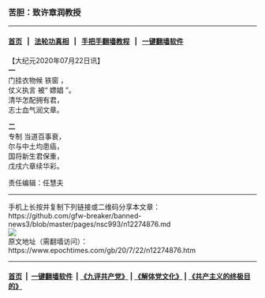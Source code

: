 ### 苦胆：致许章润教授
------------------------

#### [首页](https://github.com/gfw-breaker/banned-news3/blob/master/README.md) &nbsp;&nbsp;|&nbsp;&nbsp; [法轮功真相](https://github.com/begood0513/basic/blob/master/README.md)  &nbsp;&nbsp;|&nbsp;&nbsp; [手把手翻墙教程](https://github.com/gfw-breaker/guides/wiki)  &nbsp;&nbsp;|&nbsp;&nbsp; [一键翻墙软件](https://github.com/gfw-breaker/nogfw/blob/master/README.md)  



<div><p>
 【大纪元2020年07月22日讯】
 <br/>
 <strong>
  一
 </strong>
 <br/>
 门挂衣物候
 <ok href="https://www.epochtimes.com/gb/tag/%E9%93%81%E7%AA%97.html">
  铁窗
 </ok>
 ，
 <br/>
 <ok href="https://www.epochtimes.com/gb/tag/%E4%BB%97%E4%B9%89%E6%89%A7%E8%A8%80.html">
  仗义执言
 </ok>
 被“
 <ok href="https://www.epochtimes.com/gb/tag/%E5%AB%96%E5%A8%BC.html">
  嫖娼
 </ok>
 ”。
 <br/>
 清华怎配拥有君，
 <br/>
 志士血气润文章。
</p>
<p>
 <strong>
  二
 </strong>
 <br/>
 <ok href="https://www.epochtimes.com/gb/tag/%E4%B8%93%E5%88%B6.html">
  专制
 </ok>
 当道百事衰，
 <br/>
 尔与中土均患癌，
 <br/>
 国将新生君保重，
 <br/>
 戊戌六章续华彩。
</p>
<p>
 责任编辑：任慧夫
</p>
</div>
<hr/>
手机上长按并复制下列链接或二维码分享本文章：<br/>
https://github.com/gfw-breaker/banned-news3/blob/master/pages/nsc993/n12274876.md <br/>
<a href='https://github.com/gfw-breaker/banned-news3/blob/master/pages/nsc993/n12274876.md'><img src='https://github.com/gfw-breaker/banned-news3/blob/master/pages/nsc993/n12274876.md.png'/></a> <br/>
原文地址（需翻墙访问）：https://www.epochtimes.com/gb/20/7/22/n12274876.htm


------------------------
#### [首页](https://github.com/gfw-breaker/banned-news3/blob/master/README.md) &nbsp;|&nbsp; [一键翻墙软件](https://github.com/gfw-breaker/nogfw/blob/master/README.md) &nbsp;| [《九评共产党》](https://github.com/gfw-breaker/9ping.md/blob/master/README.md#九评之一评共产党是什么) | [《解体党文化》](https://github.com/gfw-breaker/jtdwh.md/blob/master/README.md) | [《共产主义的终极目的》](https://github.com/gfw-breaker/gczydzjmd.md/blob/master/README.md)


<img src='http://gfw-breaker.win/banned-news3/pages/nsc993/n12274876.md' width='0px' height='0px'/>